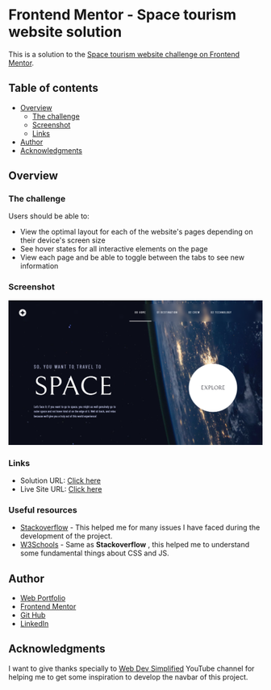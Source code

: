 # Frontend Mentor - Space tourism website solution

This is a solution to the [Space tourism website challenge on Frontend Mentor](https://www.frontendmentor.io/challenges/space-tourism-multipage-website-gRWj1URZ3).

## Table of contents

- [Overview](#overview)
  - [The challenge](#the-challenge)
  - [Screenshot](#screenshot)
  - [Links](#links)
- [Author](#author)
- [Acknowledgments](#acknowledgments)

## Overview

### The challenge

Users should be able to:

- View the optimal layout for each of the website's pages depending on their device's screen size
- See hover states for all interactive elements on the page
- View each page and be able to toggle between the tabs to see new information

### Screenshot

![](assets/readme/homepage.png)

### Links

- Solution URL: [Click here](https://www.frontendmentor.io/solutions/space-tourism-multipage-website-1DWxFcFiU)
- Live Site URL: [Click here](https://space-tourism-multi-page-website-one.vercel.app/)


### Useful resources

- [Stackoverflow](https://stackoverflow.com/) - This helped me for many issues I have faced during the development of the project.
- [W3Schools](https://www.w3schools.com/) - Same as **Stackoverflow** , this helped me to understand some fundamental things about CSS and JS.

## Author

- [Web Portfolio](https://www.manueldinisjunior.com)
- [Frontend Mentor](https://www.frontendmentor.io/profile/manueldinisjunior)
- [Git Hub](https://github.com/manueldinisjunior)
- [LinkedIn](https://www.linkedin.com/in/manueldinisjunior)

## Acknowledgments

I want to give thanks specially to [Web Dev Simplified](https://youtu.be/At4B7A4GOPg) YouTube channel for helping me to get some inspiration to develop the navbar of this project.
